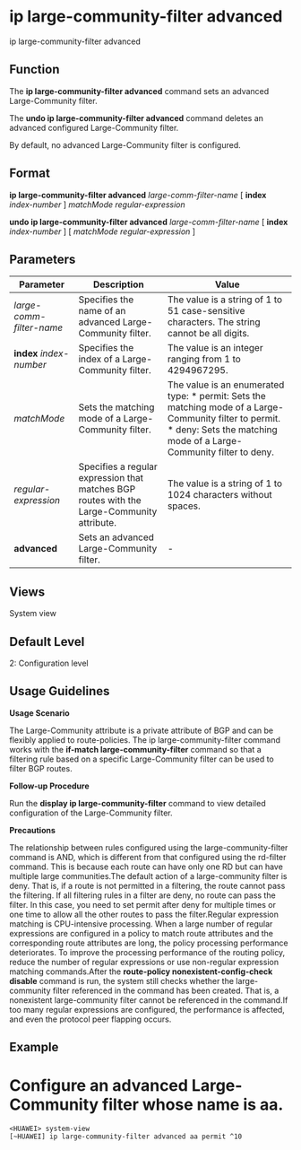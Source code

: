 ip large-community-filter advanced
==================================

ip large-community-filter advanced

Function
--------



The **ip large-community-filter advanced** command sets an advanced Large-Community filter.

The **undo ip large-community-filter advanced** command deletes an advanced configured Large-Community filter.



By default, no advanced Large-Community filter is configured.


Format
------

**ip large-community-filter advanced** *large-comm-filter-name* [ **index** *index-number* ] *matchMode* *regular-expression*

**undo ip large-community-filter advanced** *large-comm-filter-name* [ **index** *index-number* ] [ *matchMode* *regular-expression* ]


Parameters
----------

| Parameter | Description | Value |
| --- | --- | --- |
| *large-comm-filter-name* | Specifies the name of an advanced Large-Community filter. | The value is a string of 1 to 51 case-sensitive characters. The string cannot be all digits. |
| **index** *index-number* | Specifies the index of a Large-Community filter. | The value is an integer ranging from 1 to 4294967295. |
| *matchMode* | Sets the matching mode of a Large-Community filter. | The value is an enumerated type:   * permit: Sets the matching mode of a Large-Community filter to permit. * deny: Sets the matching mode of a Large-Community filter to deny. |
| *regular-expression* | Specifies a regular expression that matches BGP routes with the Large-Community attribute. | The value is a string of 1 to 1024 characters without spaces. |
| **advanced** | Sets an advanced Large-Community filter. | - |



Views
-----

System view


Default Level
-------------

2: Configuration level


Usage Guidelines
----------------

**Usage Scenario**



The Large-Community attribute is a private attribute of BGP and can be flexibly applied to route-policies. The ip large-community-filter command works with the **if-match large-community-filter** command so that a filtering rule based on a specific Large-Community filter can be used to filter BGP routes.



**Follow-up Procedure**



Run the **display ip large-community-filter** command to view detailed configuration of the Large-Community filter.



**Precautions**



The relationship between rules configured using the large-community-filter command is AND, which is different from that configured using the rd-filter command. This is because each route can have only one RD but can have multiple large communities.The default action of a large-community filter is deny. That is, if a route is not permitted in a filtering, the route cannot pass the filtering. If all filtering rules in a filter are deny, no route can pass the filter. In this case, you need to set permit after deny for multiple times or one time to allow all the other routes to pass the filter.Regular expression matching is CPU-intensive processing. When a large number of regular expressions are configured in a policy to match route attributes and the corresponding route attributes are long, the policy processing performance deteriorates. To improve the processing performance of the routing policy, reduce the number of regular expressions or use non-regular expression matching commands.After the **route-policy nonexistent-config-check disable** command is run, the system still checks whether the large-community filter referenced in the command has been created. That is, a nonexistent large-community filter cannot be referenced in the command.If too many regular expressions are configured, the performance is affected, and even the protocol peer flapping occurs.




Example
-------

# Configure an advanced Large-Community filter whose name is aa.
```
<HUAWEI> system-view
[~HUAWEI] ip large-community-filter advanced aa permit ^10

```